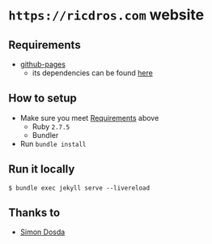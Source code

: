 # `https://ricdros.com` website

## Requirements

- [github-pages](https://github.com/github/pages-gem)
  - its dependencies can be found [here](https://pages.github.com/versions/)

## How to setup

- Make sure you meet [Requirements](#requirements) above
  - Ruby `2.7.5`
  - Bundler
- Run `bundle install`

## Run it locally

```shell
$ bundle exec jekyll serve --livereload
```

## Thanks to

- [Simon Dosda](https://simondosda.github.io/posts/2021-09-13-blog-github-pages-1-introduction.html)
